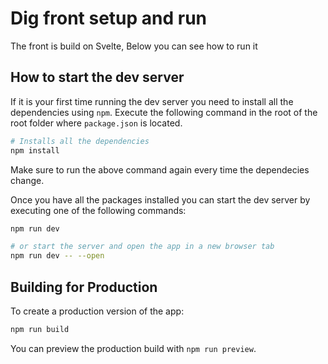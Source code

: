 # Dig front setup and run

The front is build on Svelte, Below you can see how to run it

## How to start the dev server

If it is your first time running the dev server you need to install all the dependencies using `npm`. Execute the following command in the root of the root folder where `package.json` is located.

```bash
# Installs all the dependencies
npm install
```
Make sure to run the above command again every time the dependecies change.

Once you have all the packages installed you can start the dev server by executing one of the following commands: 

```bash
npm run dev

# or start the server and open the app in a new browser tab
npm run dev -- --open
```

## Building for Production

To create a production version of the app:

```bash
npm run build
```

You can preview the production build with `npm run preview`.

